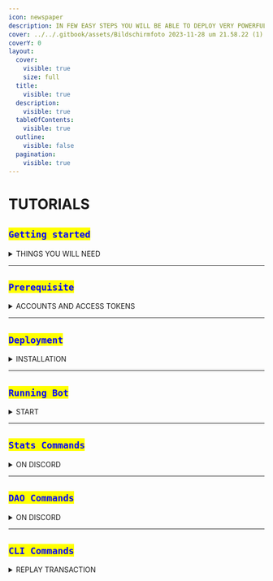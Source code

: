 ```yaml
---
icon: newspaper
description: IN FEW EASY STEPS YOU WILL BE ABLE TO DEPLOY VERY POWERFUL BOT
cover: ../../.gitbook/assets/Bildschirmfoto 2023-11-28 um 21.58.22 (1).png
coverY: 0
layout:
  cover:
    visible: true
    size: full
  title:
    visible: true
  description:
    visible: true
  tableOfContents:
    visible: true
  outline:
    visible: false
  pagination:
    visible: true
---
```


# TUTORIALS

## <mark style="color:blue;">`Getting started`</mark>

<details>

<summary>THINGS YOU WILL NEED</summary>

* Linux Server ([ubuntu 20.04](https://www.vultr.com/products/cloud-compute/)).
* Twitter [v2 API access](https://developer.twitter.com/en/docs/twitter-api/getting-started/about-twitter-api).
* Alchemy [API Key](https://auth.alchemy.com/signup).
* [Node.js](https://www.digitalocean.com/community/tutorials/how-to-install-node-js-on-ubuntu-20-04) v18.x
* Discord [APP token](https://discord.com/developers).
* Discord Server **Admin** access.
* Some Basic coding/editing knowledge.

</details>

***

## <mark style="color:blue;">`Prerequisite`</mark>

<details>

<summary>ACCOUNTS AND ACCESS TOKENS</summary>

#### TWITTER

* To get your twitter API keys, follow this [tutorial](https://developer.talkwalker.com/guides/rehydrating-tweet/getting-started).
* Now you need Access keys with **read and write** permission, follow this [tutorial](https://docs.tibco.com/pub/activematrix_businessworks_plugin_for_twitter/6.1.0/doc/html/GUID-3FAC9352-94BE-4D21-9DAC-7AE79E24BECA.html).
* Save both, your API and Access keys for [deployment](tutorials.md#deployment).
* (optional) to obtain Access keys of another User, follow this [tutorial](https://developer.twitter.com/en/docs/tutorials/authenticating-with-twitter-api-for-enterprise/oauth1-0a-and-user-access-tokens).

***

#### DISCORD

* To get Discord bot token, follow this [tutorial](https://www.writebots.com/discord-bot-token/).
* Save your Discord token for [deployment](tutorials.md#deployment).
* Now you will need to generate link with proper permissions to invite your Discord bot to your Server. In your [developer portal](https://discord.com/developers) under `0Auth2/URL Generator` check this boxes:

<img src="../../.gitbook/assets/image (73).png" alt="" data-size="original">

This will generate URL that you can use to invite Bot to your Discord server with proper permissions for it to post sales and other [Application Commands](tutorials.md#stats-commands).

<mark style="background-color:orange;">Discord bot should now be ready to post sales, if you get stuck dm me on twitter @iape\_</mark>

</details>

***

## <mark style="color:blue;">`Deployment`</mark>

<details>

<summary>INSTALLATION</summary>

On your ubuntu server first clone PhunkBot repository

```bash
git clone https://github.com/Crypto-Phunks/nft-sales-twitter-bot.git
```

Go to Bots directory

```bash
cd nft-sales-twitter-bot
```

***

#### Run installation

```bash
npm install
```

***

#### Create `.env` file

```bash
nano .env
```

Add content from `example.env` and enter your [API](tutorials.md#prerequisite) credentials

{% code title=".env" overflow="wrap" %}
```bash
TWITTER_ACCESS_TOKEN_KEY=""
TWITTER_ACCESS_TOKEN_SECRET=""
TWITTER_API_KEY=""
TWITTER_API_KEY_SECRET=""

ALCHEMY_API_KEY=""
DISCORD_TOKEN=""

GETH_NODE_ENDPOINT=""
GETH_NODE_ENDPOINT_HTTP=""
```
{% endcode %}

***

Edit the <mark style="color:orange;">`src/config.ts`</mark> file

```bash
nano src/config.ts
```

Add your Smart Contract and Discord IDs

{% code title="config.ts" %}
```typescript
  // Contract Address ======================================== //
  contract_address: 'your-NFT-smart-contract',
  nftx_vault_contract_address: '',
  // Enter the block where your contract has been created
  statistic_initial_block: 13035326,
  //
  discord_channels: 'your-discord-channel-ID-where-bot-posts-sales',
  discord_client_id: 'your-discord-APP-ID',
  discord_guild_ids: 'your-discord-Server-ID',
```
{% endcode %}

Customise the Tweet and Discord Stats parameters

{% code title="config.ts" %}
```typescript
  ownedTokensMessageDiscord: '<wallet> owns <count> Phunks!\n———\n',
  graphStatisticsMessageDiscord: 'Here is the graph you requested for [<wallet>]!\n———\n',
  userStatisticsMessageDiscord: 'Stats for <wallet>!\n———\n\n⏳ Flipped to Phunk for the first time [<holder_since>] days ago.\n💰 Flipped Phunks [<tx_count>] times with a total volume of [Ξ<volume>]\n💎 Is currently holding [<owned_tokens>] Phunks.',
  globalStatisticsMessageDiscord: 'Here are volume stats for [<window>]! 💰\n\n<per_platform_stats>\n\nlast tx fetched [<last_event>]',
  saleMessageDiscord: '[Phunk #<tokenId>](<tweetLink>) was flipped for [<ethPrice> (<fiatPrice>)](<https://etherscan.io/tx/<txHash>>)\nfrom: [<from>](<https://notlarvalabs.com/cryptophunks/phunkbox?address=<initialFrom>>)\nto: [<to>](<https://notlarvalabs.com/cryptophunks/phunkbox?address=<initialTo>>)',
  saleMessage: 'Phunk #<tokenId> was flipped for <ethPrice> (<fiatPrice>) by <to>\n| https://notlarvalabs.com/cryptophunks/details/<tokenId>\n',
  bidMessageDiscord: '[Phunk #<tokenId>](<tweetLink>) has a bid for [<ethPrice> (<fiatPrice>)](https://notlarvalabs.com/cryptophunks/details/<tokenId>)\nfrom: [<from>](<https://notlarvalabs.com/cryptophunks/phunkbox?address=<initialFrom>>)',
  bidMessage: 'Phunk #<tokenId> has a bid for <ethPrice> (<fiatPrice>) from <from>\n| https://notlarvalabs.com/cryptophunks/details/<tokenId>\n',
  flywheelMessageDiscord: '[Phunk #<tokenId>](<tweetLink>) was flipped to FlyWheel for [<ethPrice> (<fiatPrice>)](<https://etherscan.io/tx/<txHash>>)\nby: [<to>](<https://notlarvalabs.com/cryptophunks/phunkbox?address=<initialTo>>)',
  flywheelMessage: 'Phunk #<tokenId> was flipped to FlyWheel for <ethPrice> (<fiatPrice>) by <to>\n| https://notlarvalabs.com/cryptophunks/details/<tokenId>\n| https://phunks.pro',
  auctionMessageDiscord: '[Phunk #<tokenId>](<tweetLink>) was Auctioned for [<ethPrice> (<fiatPrice>)](<additionalText>)\nto: [<to>](<https://notlarvalabs.com/cryptophunks/phunkbox?address=<initialTo>>)',
  auctionMessage: 'Phunk #<tokenId> was Auctioned for <ethPrice> (<fiatPrice>) to <to>\n| https://notlarvalabs.com/cryptophunks/details/<tokenId>\n| <additionalText>',
  loanMessage: 'Phunk #<tokenId> was flipped for <ethPrice> (<fiatPrice>) by <to>\n| https://notlarvalabs.com/cryptophunks/details/<tokenId>\n',
```
{% endcode %}

(Optional) Use Local images and Local metadata

{% code title="config.ts" %}
```typescript
  use_local_images: true,
  local_image_path: './token_images/phunk',
  use_forced_remote_image_path: false,
  forced_remote_image_path: '',
  enable_flashbot_detection: false,
  // 
  // this is a configuration for the phunk bid demo extension
  local_bids_image_path: './bids_images/Phunk_',
  discord_owned_tokens_image_path: '',
  discord_footer_text: 'FLIP!',
  // this is a configuration for the phunk auction house demo extension
  local_auction_image_path: './token_images/phunk',
  token_metadata_cache_path: './token_metadatas_cache',
```
{% endcode %}

The <mark style="color:orange;">`local_image_path`</mark> will be suffixed with the token number, ie, here, it will seek for an image named <mark style="color:red;">`./token_images/tokens0034.png`</mark> if the token #34 is sold.

***

(Optional) Edit <mark style="color:orange;">`src/app.module.ts`</mark>file and activate/deactivate services (providers) //&#x20;

<pre class="language-typescript" data-title="app.module.ts"><code class="lang-typescript">@Module({
  imports: [
    HttpModule,
    ServeStaticModule.forRoot({
      rootPath: join(__dirname, '..', 'client'),
    })],
    providers: [
      Erc721SalesService,
      <a data-footnote-ref href="#user-content-fn-1">// DAOService, -> This is DAO Service </a>
      <a data-footnote-ref href="#user-content-fn-2">// StatisticsService, -> This is Statistics Service</a>
      ////
      // Below is a simple example of how to create and plug a custom 
      // extension to the bot
      ////
      //
      PhunksBidService,
      PhunksAuctionHouseService,
      PhunksAuctionFlywheelService, 
      StatisticsService
    ],
    controllers: [
      DAOController
    ],
})

export class AppModule {

}
</code></pre>

***

#### Build and Deploy

```bash
npm run build
```

<mark style="background-color:orange;">Installation should be ready now, proceed to</mark> [<mark style="background-color:orange;">next step</mark>](tutorials.md#running-bot)<mark style="background-color:orange;">.</mark>

</details>

***

## <mark style="color:blue;">`Running Bot`</mark>

<details>

<summary>START</summary>

From my experience i recommend you run [screen](https://www.digitalocean.com/community/tutorials/how-to-install-and-use-screen-on-an-ubuntu-cloud-server) Session for your Bots instance.&#x20;

#### within installation directory start a new screen Session

```bash
screen -S yourbotsname
```

***

Now you can finally Start a bot, here are few run modes possible:

#### development

```bash
npm run start
```

#### watch mode

```bash
npm run start:dev
```

#### production mode

```bash
npm run start:prod
```

#### with watchdog (<mark style="color:green;">recommended</mark>)

```bash
npm run start:prod-with-watchdog
```

***

#### detach from screen Session

```bash
ctrl a + d
```

#### enter the screen Session back

```bash
screen -r yourbotsname
```

</details>

***

## <mark style="color:blue;">`Stats Commands`</mark>

<details>

<summary>ON DISCORD</summary>

If you have [Statistics module](features.md) in `src/app.module.ts` enabled, your Discord bot will gain some super powers.\
Note: indexing (<mark style="color:blue;">sync</mark>) can take up to 24h, depending on volume and age of your project. \
Here is the list of available commands:

#### Display a list of the owned tokens by a wallet

```typescript
/owned <wallet>
```

#### Display some interesting stats by wallet

```typescript
/userstats <wallet>
```

#### Display collection volume across all markets for given time frame

```typescript
/volume <time frame> 
```

#### Display a graph showing the average price and the volume of Collection over time

```typescript
/graph
```

#### Display the top 20 traders of your Collection for given time frame

```typescript
/traders <time frame>
```

#### Displays indexed info about a given transaction, useful for debugging purposes

```typescript
/transaction <tx>
```

#### Force index of the given transaction within the given block

```typescript
/index <block> <tx>
```

#### Check your Bots current index block number (heartbeat)

```typescript
/status
```

<mark style="background-color:orange;">You will need to set starting block of your collection under /src/config.ts.</mark>

```typescript
  // Enter the block where your contract has been created
  statistic_initial_block: 18035326,
  //
```

</details>

***

## <mark style="color:blue;">`DAO Commands`</mark>

<details>

<summary>ON DISCORD</summary>

If you have [DAO Module](features.md) in `src/app.module.ts` enabled, your Discord bot will gain some amazing super powers. Since we are dealing with community Governance here, commands are split into two categories: <mark style="color:red;">Admin</mark> and <mark style="color:green;">User</mark> commands.&#x20;

### <mark style="color:red;">Admin Commands</mark>

#### Create Poll for users with allowed role (optional) to vote

```typescript
/createpoll <description> <duration> <role> <emojis> <link> <minimumvotes>
```

#### Get detailed Poll results, only visible to Admins

```typescript
/pollresults <poll id>
```

#### Close Poll, forced command

```typescript
/closepoll <poll id>
```

#### Delete Poll, forced command

```typescript
/deletepoll <poll id>
```

***

### <mark style="color:green;">User Commands</mark>

#### List all active Polls

```typescript
/listpolls
```

#### Bind web3 wallet to your Discord account

```typescript
/bindweb3
```

#### Bind twitter account to your Discord account

```typescript
/bindtwitter
```

#### List bounded web3 wallet(s) and twitter account to your Discord account

```typescript
/bounded
```

<mark style="background-color:orange;">To learn more about DAO Module and how it works go to</mark> [governance.md](governance.md "mention")

</details>

***

## <mark style="color:blue;">`CLI Commands`</mark>

<details>

<summary>REPLAY TRANSACTION</summary>

You might occur situation where you want to repost missed sale or replay specific transaction to monitor bots behaviour and debug. \
This is where CLI extension comes in very handy.

#### To replay transaction with tweeting, run within installation directory

```bash
npm run cli -- --action=tweet --contract=your-contract-here --block=block-number --tx=transaction-hash
```

#### To replay transaction for indexing and debugging, run within installation directory

```bash
npm run cli -- --action=index --contract=your-contract-here --block=block-number --tx=transaction-hash
```

</details>

[^1]: Check [Features](features.md) to understand this module.

[^2]: [Check Features to understand this module.](features.md)
